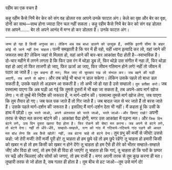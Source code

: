 रहीम का एक वचन है

कहु रहीम कैसे निभै बेर केर को संग
वह डोलत रस आपने उनके फाटत अंग।
केले का वृक्ष और बेर का वृक्ष, दोनों का साथ—साथ होना ज्यादा दिन चल नहीं सकता।
कहु रहीम कैसे निभै बेर केर को संग
वह डोलत रस आपने…….
बेर तो अपने आनंद में मग्न हो कर डोलता है।
उनके फाटत अंग।


---

`जन्म हो रहा है किसी अनुभव का। लेकिन अब सब बाधा डालने को उत्सुक हैं, क्योंकि इतनी सीमा के बाहर कोई भी जाने नहीं देना चाहता।`
पत्नी समझाती है कि घर में ही रहो, यहीं ध्यान इत्यादि कर लो, वहां जाने की जरूरत क्या है? लेकिन जहां से मिलता हो, वहां आने की बार-बार आकांक्षा पैदा होती है--स्वाभाविक है। दो-चार महीने में लगने लगता है कि फिर उस रंग में थोड़ा डूब लें, फिर थोड़े उस संगीत में नहा लें, फिर थोड़ा वहां हो आएं तो फिर ताजगी हो जाए, फिर ऊर्जा आ जाए, फिर जीवन गतिमान होने लगे! नहीं तो जीवन में पठार आ जाते हैं।
`तुम कहना ही मत; मिल जाए तो चुपचाप रख लो संभाल कर। जब बहने की घड़ी आएगी, तब अपने से बहेगा।` और तब कोई भी बाधा न डाल सकेगा। लेकिन उसके पहले तो बाधा डल सकती है, उसके पहले तो अड़चन आ सकती है।
तो अभी जो हो रहा है उसे सम्हालो। `तुम प्रतीक्षा करो।` जब परमात्मा पाएगा कि अब घड़ी आ गई कि तुमसे दूसरों में भी बहा जा सकता है, तब अपने-आप मार्ग खोज लेगा। न तो तुम्हें मेरे निर्देश की जरूरत है, न मार्ग-दर्शन की। परमात्मा तुमसे मार्ग खोज लेगा, जब पाएगा कि तुम तैयार हो गए। जब फल पक जाते हैं तो गिर जाते हैं। जब बादल जल से भर जाते हैं तो बरस जाते हैं। उसके पहले मार्ग-दर्शन की जरूरत है।
इसलिए मैं मार्ग-दर्शन देता भी नहीं। मैं कहता हूं कि उसी के हाथ में छोड़ो। `तुम भरते जाओ, अपने अंतस्तल को भरते जाओ, भरते जाओ--और छिपाए रखो!` अपनी तरफ से चेष्टा मत करना बांटने की। आकांक्षा पैदा होगी, मगर उस आकांक्षा में पड़ना मत। और `जिस दिन बंटने लगे, उस दिन दूसरा खतरा पैदा होता है। फिर रोकने की चेष्टा मत करना। जब अपने से बंटने लगे, तो बंटने देना। नहीं तो धीरे-धीरे, सम्हाले-सम्हाले, रत्न को गांठ में गठियाये-गठियाये गांठ पड़ने की आदत मत बांध लेना कि अब कैसे खोलें! नहीं, जब बंटना चाहे तो बंटने देना।`
तुम प्रभु की मर्जी से जीयो! उससे कहो: जो तेरी मर्जी! तेरी मर्जी पूरी हो! तू चाहता हो हम छुपे रहें तो हम छुपे रहेंगे! तू चाहता हो हमारी किसी को खबर न हो तो हम किसी को खबर न होने देंगे! तू चाहता हो हम ऐेसे ही तेरे को भीतर सम्हाले-सम्हाले जीएं और विदा हो जाएं, तो हम ऐसे ही विदा हो जाएंगे! तू चाहता हो कि गाएं, तू चाहता हो कि घरों के छप्पर पर चढ़ें और चिल्लाएं और सोयों को जगाएं, तो हम राजी हैं।
मगर अपनी तरफ से तुम कुछ करना ही मत। तुम्हारी तरफ से जो होता है, सब गलत ही होता है। तुम बीच से हट जाओ--तुम उसे मार्ग दो!